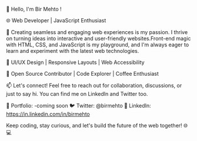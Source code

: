 👋 Hello, I'm Bir Mehto !

🌐 Web Developer | JavaScript Enthusiast

🚀 Creating seamless and engaging web experiences is my passion. I thrive on turning ideas into interactive and user-friendly websites.Front-end magic with HTML, CSS, and JavaScript is my playground, and I'm always eager to learn and experiment with the latest web technologies.

🎨 UI/UX Design | Responsive Layouts | Web Accessibility

🌟 Open Source Contributor | Code Explorer | Coffee Enthusiast

📫 Let's connect! Feel free to reach out for collaboration, discussions, or just to say hi. You can find me on LinkedIn and Twitter too.

🔗 Portfolio: -coming soon
🐦 Twitter: @birmehto
💼 LinkedIn: https://in.linkedin.com/in/birmehto

Keep coding, stay curious, and let's build the future of the web together! 🌐💻
